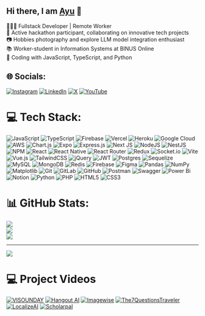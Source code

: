 ## Hi there, I am [Ayu](https://ayusudi.com) 👋

👩🏻‍💻 Fullstack Developer | Remote Worker<br>🥂 Active hackathon participant, collaborating on innovative tech projects<br>📷 Hobbies photography and explore LLM model integration enthusiast<br>📚 Worker-student in Information Systems at BINUS Online<br>👾 Coding with JavaScript, TypeScript, and Python

## 🌐 Socials:

[![Instagram](https://img.shields.io/badge/Instagram-%23E4405F.svg?logo=Instagram&logoColor=white)](https://instagram.com/ayusudii) [![LinkedIn](https://img.shields.io/badge/LinkedIn-%230077B5.svg?logo=linkedin&logoColor=white)](https://linkedin.com/in/ayusudi) [![X](https://img.shields.io/badge/X-black.svg?logo=X&logoColor=white)](https://x.com/ayusudii) [![YouTube](https://img.shields.io/badge/YouTube-%23FF0000.svg?logo=YouTube&logoColor=white)](https://youtube.com/@ayusudii)

# 💻 Tech Stack:

![JavaScript](https://img.shields.io/badge/javascript-%23323330.svg?style=for-the-badge&logo=javascript&logoColor=%23F7DF1E) ![TypeScript](https://img.shields.io/badge/typescript-%23007ACC.svg?style=for-the-badge&logo=typescript&logoColor=white) ![Firebase](https://img.shields.io/badge/firebase-%23039BE5.svg?style=for-the-badge&logo=firebase) ![Vercel](https://img.shields.io/badge/vercel-%23000000.svg?style=for-the-badge&logo=vercel&logoColor=white) ![Heroku](https://img.shields.io/badge/heroku-%23430098.svg?style=for-the-badge&logo=heroku&logoColor=white) ![Google Cloud](https://img.shields.io/badge/GoogleCloud-%234285F4.svg?style=for-the-badge&logo=google-cloud&logoColor=white) ![AWS](https://img.shields.io/badge/AWS-%23FF9900.svg?style=for-the-badge&logo=amazon-aws&logoColor=white) ![Chart.js](https://img.shields.io/badge/chart.js-F5788D.svg?style=for-the-badge&logo=chart.js&logoColor=white) ![Expo](https://img.shields.io/badge/expo-1C1E24?style=for-the-badge&logo=expo&logoColor=#D04A37) ![Express.js](https://img.shields.io/badge/express.js-%23404d59.svg?style=for-the-badge&logo=express&logoColor=%2361DAFB) ![Next JS](https://img.shields.io/badge/Next-black?style=for-the-badge&logo=next.js&logoColor=white) ![NodeJS](https://img.shields.io/badge/node.js-6DA55F?style=for-the-badge&logo=node.js&logoColor=white) ![NestJS](https://img.shields.io/badge/nestjs-%23E0234E.svg?style=for-the-badge&logo=nestjs&logoColor=white) ![NPM](https://img.shields.io/badge/NPM-%23CB3837.svg?style=for-the-badge&logo=npm&logoColor=white) ![React](https://img.shields.io/badge/react-%2320232a.svg?style=for-the-badge&logo=react&logoColor=%2361DAFB) ![React Native](https://img.shields.io/badge/react_native-%2320232a.svg?style=for-the-badge&logo=react&logoColor=%2361DAFB) ![React Router](https://img.shields.io/badge/React_Router-CA4245?style=for-the-badge&logo=react-router&logoColor=white) ![Redux](https://img.shields.io/badge/redux-%23593d88.svg?style=for-the-badge&logo=redux&logoColor=white) ![Socket.io](https://img.shields.io/badge/Socket.io-black?style=for-the-badge&logo=socket.io&badgeColor=010101) ![Vite](https://img.shields.io/badge/vite-%23646CFF.svg?style=for-the-badge&logo=vite&logoColor=white) ![Vue.js](https://img.shields.io/badge/vue.js-%2335495e.svg?style=for-the-badge&logo=vuedotjs&logoColor=%234FC08D) ![TailwindCSS](https://img.shields.io/badge/tailwindcss-%2338B2AC.svg?style=for-the-badge&logo=tailwind-css&logoColor=white) ![jQuery](https://img.shields.io/badge/jquery-%230769AD.svg?style=for-the-badge&logo=jquery&logoColor=white) ![JWT](https://img.shields.io/badge/JWT-black?style=for-the-badge&logo=JSON%20web%20tokens) ![Postgres](https://img.shields.io/badge/postgres-%23316192.svg?style=for-the-badge&logo=postgresql&logoColor=white) ![Sequelize](https://img.shields.io/badge/Sequelize-52B0E7?style=for-the-badge&logo=Sequelize&logoColor=white) ![MySQL](https://img.shields.io/badge/mysql-4479A1.svg?style=for-the-badge&logo=mysql&logoColor=white) ![MongoDB](https://img.shields.io/badge/MongoDB-%234ea94b.svg?style=for-the-badge&logo=mongodb&logoColor=white) ![Redis](https://img.shields.io/badge/redis-%23DD0031.svg?style=for-the-badge&logo=redis&logoColor=white) ![Firebase](https://img.shields.io/badge/firebase-a08021?style=for-the-badge&logo=firebase&logoColor=ffcd34) ![Figma](https://img.shields.io/badge/figma-%23F24E1E.svg?style=for-the-badge&logo=figma&logoColor=white) ![Pandas](https://img.shields.io/badge/pandas-%23150458.svg?style=for-the-badge&logo=pandas&logoColor=white) ![NumPy](https://img.shields.io/badge/numpy-%23013243.svg?style=for-the-badge&logo=numpy&logoColor=white) ![Matplotlib](https://img.shields.io/badge/Matplotlib-%23ffffff.svg?style=for-the-badge&logo=Matplotlib&logoColor=black) ![Git](https://img.shields.io/badge/git-%23F05033.svg?style=for-the-badge&logo=git&logoColor=white) ![GitLab](https://img.shields.io/badge/gitlab-%23181717.svg?style=for-the-badge&logo=gitlab&logoColor=white) ![GitHub](https://img.shields.io/badge/github-%23121011.svg?style=for-the-badge&logo=github&logoColor=white) ![Postman](https://img.shields.io/badge/Postman-FF6C37?style=for-the-badge&logo=postman&logoColor=white) ![Swagger](https://img.shields.io/badge/-Swagger-%23Clojure?style=for-the-badge&logo=swagger&logoColor=white) ![Power Bi](https://img.shields.io/badge/power_bi-F2C811?style=for-the-badge&logo=powerbi&logoColor=black) ![Notion](https://img.shields.io/badge/Notion-%23000000.svg?style=for-the-badge&logo=notion&logoColor=white) ![Python](https://img.shields.io/badge/python-3670A0?style=for-the-badge&logo=python&logoColor=ffdd54) ![PHP](https://img.shields.io/badge/php-%23777BB4.svg?style=for-the-badge&logo=php&logoColor=white) ![HTML5](https://img.shields.io/badge/html5-%23E34F26.svg?style=for-the-badge&logo=html5&logoColor=white) ![CSS3](https://img.shields.io/badge/css3-%231572B6.svg?style=for-the-badge&logo=css3&logoColor=white)

# 📊 GitHub Stats:

![](https://github-readme-stats.vercel.app/api?username=ayusudi&theme=blueberry&hide_border=false&include_all_commits=true)<br/>
![](https://github-readme-streak-stats.herokuapp.com/?user=ayusudi&theme=blueberry&hide_border=false)<br/>
![](https://github-readme-stats.vercel.app/api/top-langs/?username=ayusudi&theme=blueberry&hide_border=false&include_all_commits=true&count_private=false&layout=compact)

---

[![](https://visitcount.itsvg.in/api?id=ayusudi&icon=0&color=0)](https://visitcount.itsvg.in)

<!-- Proudly created with GPRM ( https://gprm.itsvg.in ) -->

# 💻 Project Videos

<!-- YouTube video cards from https://github.com/DenverCoder1/github-readme-youtube-cards -->
<!-- If you want to display the latest videos, then simply follow the instructions in the above repo. -->
<!-- If you however want to select which videos display, then you can manually generate the video link by changing the below parameters in angle brackets. -->
<!-- https://ytcards.demolab.com/?id=<video ID>&title=<video+title>&lang=en&timestamp=<video publish date in Unix time format>&background_color=%230d1117&title_color=%23ffffff&stats_color=%23dedede&max_title_lines=1&width=250&border_radius=5&duration=<video duration in seconds> "<video title>") -->
<!-- BEGIN YOUTUBE-CARDS -->

[![VISOUNDAY](https://ytcards.demolab.com/?id=aGxsPRkTkVo&title=VISOUNDAY+|+2nd+Winner+Microsoft+AI+Learning+Hackathon+2024&lang=en&timestamp=1719313200&background_color=%230d1117&title_color=%23ffffff&stats_color=%23dedede&max_title_lines=1&width=250&border_radius=5&duration=436 "VISOUNDAY | 2nd Winner Microsoft AI Learning Hackathon")](https://youtu.be/aGxsPRkTkVo)
[![Hangout AI](https://ytcards.demolab.com/?id=iTH35m_UzLE&title=Hangout+AI+|+5th+Winner+TiDB+Hackathon&lang=en&timestamp=1724410800&background_color=%230d1117&title_color=%23ffffff&stats_color=%23dedede&max_title_lines=1&width=250&border_radius=5&duration=380 "Hangout AI | 5th Winner TiDB Hackathon 2024")](https://youtu.be/iTH35m_UzLE)
[![Imagewise](https://ytcards.demolab.com/?id=bL3UFsd9Eco&title=Imagewise+|+TiDB+Hackathon&lang=en&timestamp=1690614000&background_color=%230d1117&title_color=%23ffffff&stats_color=%23dedede&max_title_lines=1&width=250&border_radius=5&duration=860 "Imagewis | TiDB Hacakthon 2023")](https://youtu.be/bL3UFsd9Eco)
[![The7QuestionsTraveler](https://ytcards.demolab.com/?id=U3KLrZZ8gyM&title=The+7+Questions+Traveler+|+She+Builds+AI&lang=en&timestamp=1731409200&background_color=%230d1117&title_color=%23ffffff&stats_color=%23dedede&max_title_lines=1&width=250&border_radius=5&duration=786 "The 7 Questions Traveler | Google's Women Techmakers")](https://youtu.be/U3KLrZZ8gyM)
[![LocalizeAI](https://ytcards.demolab.com/?id=TFZdVBIRipU&title=LocalizeAI+|+MongoDB+Hackathon&lang=en&timestamp=1731582000&background_color=%230d1117&title_color=%23ffffff&stats_color=%23dedede&max_title_lines=1&width=250&border_radius=5&duration=695 "LocalizeAI | MongoDB Hackathon")](https://youtu.be/TFZdVBIRipU)
[![Scholarpal](https://ytcards.demolab.com/?id=pkXBu5wIzwY&title=Scholarpal+|+Honorable+Mention+Young+Empowering+Garuda+Hacks&lang=en&timestamp=1721732400&background_color=%230d1117&title_color=%23ffffff&stats_color=%23dedede&max_title_lines=1&width=250&border_radius=5&duration=1253 "Scholarpal | Honorable Mention Young Empowering Garuda Hacks")](https://youtu.be/pkXBu5wIzwY)

<!-- END YOUTUBE-CARDS -->

